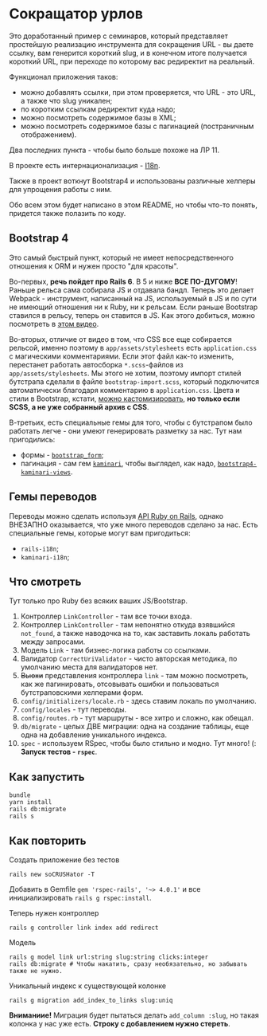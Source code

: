 # Сокращатор урлов

Это доработанный пример с семинаров, который представляет простейшую реализацию инструмента для сокращения URL - вы даете ссылку, вам генерится короткий slug, и в конечном итоге получается короткий URL, при переходе по которому вас редиректит на реальный.

Функционал приложения таков:

- можно добавлять ссылки, при этом проверяется, что URL - это URL, а также что slug уникален;
- по коротким ссылкам редиректит куда надо;
- можно посмотреть содержимое базы в XML;
- можно посмотреть содержимое базы с пагинацией (постраничным отображением).

Два последних пункта - чтобы было больше похоже на ЛР 11.

В проекте есть интернационализация - [I18n](https://guides.rubyonrails.org/i18n.html).

Также в проект воткнут Bootstrap4 и использованы различные хелперы для упрощения работы с ним.

Обо всем этом будет написано в этом README, но чтобы что-то понять, придется также полазить по коду.

## Bootstrap 4

Это самый быстрый пункт, который не имеет непосредственного отношения к ORM и нужен просто "для красоты".

Во-первых, **речь пойдет про Rails 6**. В 5 и ниже **ВСЕ ПО-ДУГОМУ**! Раньше рельса сама собирала JS и отдавала бандл. Теперь это делает Webpack - инструмент, написанный на JS, используемый в JS и по сути не имеющий отношения ни к Ruby, ни к рельсам. Если раньше Bootstrap ставился в рельсу, теперь он ставится в JS. Как этого добиться, можно посмотреть в [этом видео](https://youtu.be/BIxd501hP-g).

Во-вторых, отличие от видео в том, что CSS все еще собирается рельсой, именно поэтому в `app/assets/stylesheets` есть `application.css` с магическими комментариями. Если этот файл как-то изменить, перестанет работать автосборка `*.scss`-файлов из `app/assets/stylesheets`. Мы этого не хотим, поэтому импорт стилей бутстрапа сделали в файле `bootstrap-import.scss`, который подключится автоматически благодаря комментарию в `application.css`. Цвета и стили в Bootstrap, кстати, [можно кастомизировать](https://getbootstrap.com/docs/4.0/getting-started/theming/), **но только если SCSS, а не уже собранный архив с CSS**.

В-третьих, есть специальные гемы для того, чтобы с бутстрапом было работать легче - они умеют генерировать разметку за нас. Тут нам пригодились:

- формы - [`bootstrap_form`](https://github.com/bootstrap-ruby/bootstrap_form);
- пагинация - сам гем [`kaminari`](https://github.com/kaminari/kaminari), чтобы выглядел, как надо, [`bootstrap4-kaminari-views`](https://github.com/KamilDzierbicki/bootstrap4-kaminari-views).

## Гемы переводов

Переводы можно сделать используя [API Ruby on Rails](), однако ВНЕЗАПНО оказывается, что уже много переводов сделано за нас. Есть специальные гемы, которые могут вам пригодиться:

- `rails-i18n`;
- `kaminari-i18n`;

## Что смотреть

Тут только про Ruby без всяких ваших JS/Bootstrap.

1. Контроллер `LinkController` - там все точки входа.
2. Контроллер `LinkController` - там непонятно откуда взявшийся `not_found`, а также наводочка на то, как заставить локаль работать между запросами.
3. Модель `Link` - там бизнес-логика работы со ссылками.
4. Валидатор `CorrectUriValidator` - чисто авторская методика, по умолчанию места для валидаторов нет.
5. ~~Вьюхи~~ представления контроллера `link` - там можно посмотреть, как же пагинировать, отсовывать ошибки и пользоваться бутстраповскими хелперами форм.
6. `config/initializers/locale.rb` - здесь ставим локаль по умолчанию.
7. `config/locales` - тут переводы.
8. `config/routes.rb` - тут маршруты - все хитро и сложно, как обещал.
9. `db/migrate` - целых ДВЕ миграции: одна на создание таблицы, еще одна на добавление уникального индекса.
10. `spec` - используем RSpec, чтобы было стильно и модно. Тут много! (: **Запуск тестов - `rspec`**.

## Как запустить

```shell
bundle
yarn install
rails db:migrate
rails s
```

## Как повторить

Создать приложение без тестов

```shell
rails new soCRUSHator -T
```

Добавить в Gemfile `gem 'rspec-rails', '~> 4.0.1'` и все инициализировать `rails g rspec:install`.

Теперь нужен контроллер

```shell
rails g controller link index add redirect
```

Модель

```shell
rails g model link url:string slug:string clicks:integer
rails db:migrate # Чтобы накатить, сразу необязательно, но забывать также не нужно.
```

Уникальный индекс к существующей колонке

```shell
rails g migration add_index_to_links slug:uniq
```

**Вниманиие!** Миграция будет пытаться делать `add_column :slug`, но такая колонка у нас уже есть. **Строку с добавлением нужно стереть**.
